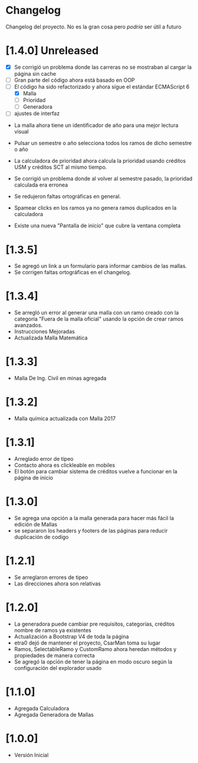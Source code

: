 # Changelog
Changelog del proyecto. No es la gran cosa pero *podría* ser útil a futuro

# [1.4.0] Unreleased

-[x] Se corrigió un problema donde las carreras no se mostraban al cargar la página sin cache
-[ ] Gran parte del código ahora está basado en OOP
-[ ] El código ha sido refactorizado y ahora sigue el estándar ECMAScript 6
    - [x] Malla
    - [ ] Prioridad
    - [ ] Generadora
-[ ] ajustes de interfaz 
- La malla ahora tiene un identificador de año para una mejor lectura visual
- Pulsar un semestre o año selecciona todos los ramos de dicho semestre o año

- La calculadora de prioridad ahora calcula la prioridad usando créditos USM y créditos SCT al mismo tiempo.
- Se corrigió un problema donde al volver al semestre pasado, la prioridad calculada era erronea
- Se redujeron faltas ortográficas en general.
- Spamear clicks en los ramos ya no genera ramos duplicados en la calculadora
- Existe una nueva "Pantalla de inicio" que cubre la ventana completa

# [1.3.5]

- Se agregó un link a un formulario para informar cambios de las mallas.
- Se corrigen faltas ortográficas en el changelog.

# [1.3.4]

- Se arregló un error al generar una malla con un ramo creado con la categoría "Fuera de la malla oficial" usando la opción de crear ramos avanzados.
- Instrucciones Mejoradas
- Actualizada Malla Matemática

# [1.3.3]

- Malla De Ing. Civil en minas agregada

# [1.3.2]

- Malla química actualizada con Malla 2017

# [1.3.1]

- Arreglado error de tipeo
- Contacto ahora es clickleable en mobiles
- El botón para cambiar sistema de créditos vuelve a funcionar en la página de inicio
# [1.3.0]

- Se agrega una opción a la malla generada para hacer más fácil 
la edición de Mallas
- se separaron los headers y footers de las páginas para reducir duplicación de codigo

# [1.2.1]

- Se arreglaron errores de tipeo
- Las direcciones ahora son relativas

# [1.2.0]

- La generadora puede cambiar pre requisitos, categorías,
 créditos nombre de ramos ya existentes
- Actualización a Bootstrap V4 de toda la página
- etra0 dejó de mantener el proyecto, CsarMan toma su lugar
- Ramos, SelectableRamo y CustomRamo ahora heredan métodos 
y propiedades de manera correcta
- Se agregó la opción de tener la página en modo oscuro según la configuración del explorador usado


# [1.1.0]

- Agregada Calculadora
- Agregada Generadora de Mallas

# [1.0.0]

- Versión Inicial
